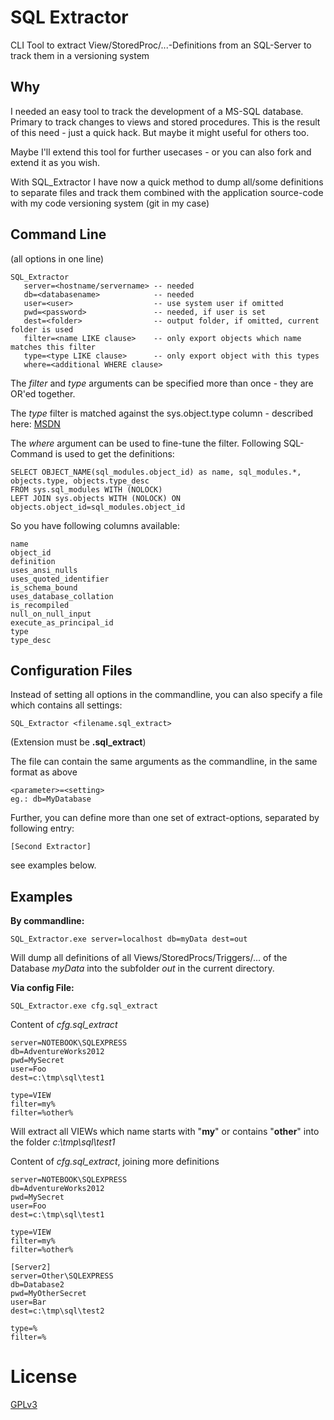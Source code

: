 SQL Extractor
=============

CLI Tool to extract View/StoredProc/...-Definitions from an SQL-Server to track them in a versioning system

## Why

I needed an easy tool to track the development of a MS-SQL database. Primary to track changes to views and stored procedures. 
This is the result of this need - just a quick hack. But maybe it might useful for others too.

Maybe I'll extend this tool for further usecases - or you can also fork and extend it as you wish.

With SQL_Extractor I have now a quick method to dump all/some definitions to separate files and track them combined with the application source-code with my code versioning system (git in my case)

## Command Line
(all options in one line)

    SQL_Extractor 
       server=<hostname/servername> -- needed
       db=<databasename>            -- needed
       user=<user>                  -- use system user if omitted
       pwd=<password>               -- needed, if user is set
       dest=<folder>                -- output folder, if omitted, current folder is used
       filter=<name LIKE clause>    -- only export objects which name matches this filter
       type=<type LIKE clause>      -- only export object with this types
       where=<additional WHERE clause>

The *filter* and *type* arguments can be specified more than once - they are OR'ed together.

The *type* filter is matched against the sys.object.type column - described here: [MSDN](http://msdn.microsoft.com/en-us/library/ms190324.aspx)

The *where* argument can be used to fine-tune the filter. Following SQL-Command is used to get the definitions:
 
    SELECT OBJECT_NAME(sql_modules.object_id) as name, sql_modules.*, objects.type, objects.type_desc 
    FROM sys.sql_modules WITH (NOLOCK) 
    LEFT JOIN sys.objects WITH (NOLOCK) ON objects.object_id=sql_modules.object_id 

So you have following columns available:

	name
	object_id	
	definition	
	uses_ansi_nulls	
	uses_quoted_identifier	
	is_schema_bound	
	uses_database_collation	
	is_recompiled	
	null_on_null_input	
	execute_as_principal_id	
	type	
	type_desc


## Configuration Files
Instead of setting all options in the commandline, you can also specify a file which contains all settings:
    
    SQL_Extractor <filename.sql_extract>

(Extension must be **.sql_extract**)

The file can contain the same arguments as the commandline, in the same format as above

    <parameter>=<setting>
    eg.: db=MyDatabase

Further, you can define more than one set of extract-options, separated by following entry: 

    [Second Extractor]
    
see examples below.

## Examples

**By commandline:**

    SQL_Extractor.exe server=localhost db=myData dest=out


Will dump all definitions of all Views/StoredProcs/Triggers/... of the Database *myData* into the subfolder *out* in the current directory.

**Via config File:**

    SQL_Extractor.exe cfg.sql_extract


Content of *cfg.sql_extract*

    server=NOTEBOOK\SQLEXPRESS
    db=AdventureWorks2012
    pwd=MySecret
    user=Foo
    dest=c:\tmp\sql\test1

    type=VIEW
    filter=my%
    filter=%other%

Will extract all VIEWs which name starts with "**my**" or contains "**other**" into the folder *c:\tmp\sql\test1*

Content of *cfg.sql_extract*, joining more definitions

    server=NOTEBOOK\SQLEXPRESS
    db=AdventureWorks2012
    pwd=MySecret
    user=Foo
    dest=c:\tmp\sql\test1

    type=VIEW
    filter=my%
    filter=%other%

    [Server2]
    server=Other\SQLEXPRESS
    db=Database2
    pwd=MyOtherSecret
    user=Bar
    dest=c:\tmp\sql\test2

    type=%
    filter=%


License
=======

[GPLv3](http://www.gnu.org/licenses/gpl-3.0.en.html)